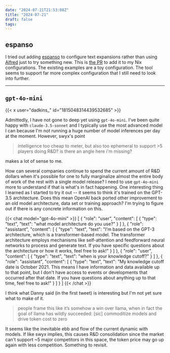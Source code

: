 ```yaml
---
date: "2024-07-21T21:53:08Z"
title: "2024-07-21"
draft: false
tags:
---
```


## espanso

I tried out adding [espanso](https://espanso.org/) to configure text expansions rather than using [Alfred](https://www.alfredapp.com/) just to try something new.
This is [the PR](https://github.com/danielcorin/nix-config/pull/3/files) to add it to my Nix configurations.
The existing examples are a toy configuration.
The tool seems to support far more complex configuration that I still need to look into further.

---

## `gpt-4o-mini`

{{< x user="dadkins_" id="1815048314439532685" >}}

Admittedly, I have not gone to deep yet using `gpt-4o-mini`.
I've been quite happy with `claude-3.5-sonnet` and I typically use the most advanced model I can because I'm not running a huge number of model inferences per day at the moment.
However, swyx's point

> intelligence too cheap to meter, but also too ephemeral to support >5 players doing R&D? is there an angle here i'm missing?

makes a lot of sense to me.

How can several companies continue to spend the current amount of R&D dollars when it's possible for one to fully marginalize almost the entire body of work of the rest with a single model release?
I need to use `gpt-4o-mini` more to understand if that is what's in fact happening.
One interesting thing I learned as I started to try it out -- it seems to think it's trained on the GPT-3.5 architecture.
Does this mean OpenAI back ported other improvement to an old model architecture, data set or training approach?
I'm trying to figure out if there is any concrete information on this.

{{< chat model="gpt-4o-mini" >}}
[
  {
    "role": "user",
    "content": [
      {
        "type": "text",
        "text": "what model architecture do you use?"
      }
    ]
  },
  {
    "role": "assistant",
    "content": [
      {
        "type": "text",
        "text": "I’m based on the GPT-3 architecture, which is a transformer-based model. The transformer architecture employs mechanisms like self-attention and feedforward neural networks to process and generate text. If you have specific questions about the architecture or how it works, feel free to ask!"
      }
    ]
  },
  {
    "role": "user",
    "content": [
      {
        "type": "text",
        "text": "when is your knowledge cutoff?"
      }
    ]
  },
  {
    "role": "assistant",
    "content": [
      {
        "type": "text",
        "text": "My knowledge cutoff date is October 2021. This means I have information and data available up to that point, but I don't have access to events or developments that occurred after that date. If you have questions about anything up to that time, feel free to ask!"
      }
    ]
  }
]
{{< /chat >}}

I think what Danny said (in the first tweet) is interesting but I'm not yet sure what to make of it.

> people frame this like it’s somehow a win over llama, when in fact the goal of llama has wildly succeeded: [sic] commoditize models and drive token cost to zero

It seems like the inevitable ebb and flow of the current dynamic with models.
If like swyx implies, this causes R&D consolidation since the market can't support ~5 major competitors in this space, the token price may go up again with less competition.
Something to revisit.
